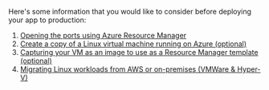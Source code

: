 Here's some information that you would like to consider before deploying your app to production:

1. [Opening the ports using Azure Resource Manager](./opening-ports-in-arm.md)
2. [Create a copy of a Linux virtual machine running on Azure (optional)](./create-copy-azure-linux-vm.md)
3. [Capturing your VM as an image to use as a Resource Manager template (optional)](./capture-azure-vm.md)
4. [Migrating Linux workloads from AWS or on-premises (VMWare & Hyper-V)](./migrating-to-azure-with-asr.md)
